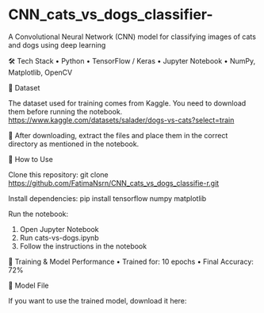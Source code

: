 # CNN_cats_vs_dogs_classifier-
A Convolutional Neural Network (CNN) model for classifying images of cats and dogs using deep learning

🛠️ Tech Stack
 • Python
 • TensorFlow / Keras
 • Jupyter Notebook
 • NumPy, Matplotlib, OpenCV

📂 Dataset

The dataset used for training comes from Kaggle. You need to download them before running the notebook.
<https://www.kaggle.com/datasets/salader/dogs-vs-cats?select=train>

🔹 After downloading, extract the files and place them in the correct directory as mentioned in the notebook.

🚀 How to Use

Clone this repository:
git clone https://github.com/FatimaNsrn/CNN_cats_vs_dogs_classifie-r.git

Install dependencies:
pip install tensorflow numpy matplotlib

Run the notebook:
 1. Open Jupyter Notebook
 2. Run cats-vs-dogs.ipynb
 3. Follow the instructions in the notebook

🎯 Training & Model Performance
 • Trained for: 10 epochs
 • Final Accuracy: 72%
 
💾 Model File

If you want to use the trained model, download it here:
